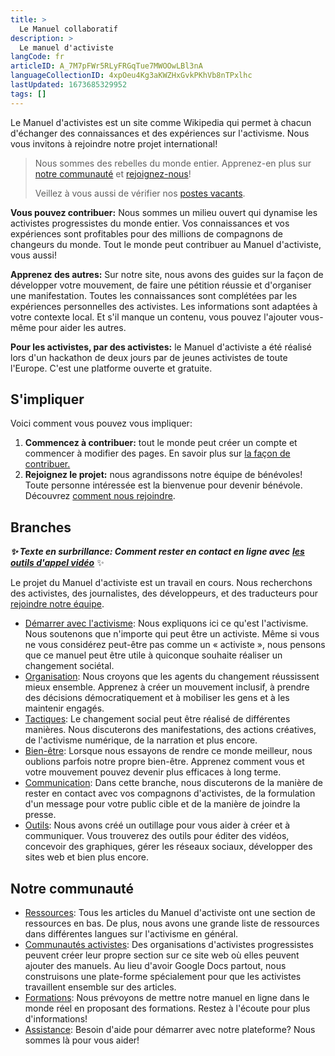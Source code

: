 ```yaml
---
title: >
  Le Manuel collaboratif
description: >
  Le manuel d'activiste
langCode: fr
articleID: A_7M7pFWr5RLyFRGqTue7MWOOwLBl3nA
languageCollectionID: 4xpOeu4Kg3aKWZHxGvkPKhVb8nTPxlhc
lastUpdated: 1673685329952
tags: []
---
```


Le Manuel d'activistes est un site comme Wikipedia qui permet à chacun d'échanger des connaissances et des expériences sur l'activisme. Nous vous invitons à rejoindre notre projet international!

> Nous sommes des rebelles du monde entier. Apprenez-en plus sur [notre communauté](/about) et [rejoignez-nous](/join)!
> 
> Veillez à vous aussi de vérifier nos [postes vacants](/vacancies).

**Vous pouvez contribuer:** Nous sommes un milieu ouvert qui dynamise les activistes progressistes du monde entier. Vos connaissances et vos expériences sont profitables pour des millions de compagnons de changeurs du monde. Tout le monde peut contribuer au Manuel d'activiste, vous aussi!

**Apprenez des autres:** Sur notre site, nous avons des guides sur la façon de développer votre mouvement, de faire une pétition réussie et d'organiser une manifestation. Toutes les connaissances sont complétées par les expériences personnelles des activistes. Les informations sont adaptées à votre contexte local. Et s'il manque un contenu, vous pouvez l'ajouter vous-même pour aider les autres.

  
**Pour les activistes, par des activistes:** le Manuel d'activiste a été réalisé lors d'un hackathon de deux jours par de jeunes activistes de toute l'Europe. C'est une platforme ouverte et gratuite.

<div></div>

## S'impliquer

  
Voici comment vous pouvez vous impliquer:

1.  **Commencez à contribuer:** tout le monde peut créer un compte et commencer à modifier des pages. En savoir plus sur [la façon de contribuer.](/contribute)
2.  **Rejoignez le projet:** nous agrandissons notre équipe de bénévoles!  
    Toute personne intéressée est la bienvenue pour devenir bénévole. Découvrez [comment nous rejoindre](/join).

## Branches

_**✨ Texte en surbrillance: Comment rester en contact en ligne avec**_ [_**les outils d'appel vidéo**_](/tools/video-calling) ✨

Le projet du Manuel d'activiste est un travail en cours. Nous recherchons des activistes, des journalistes, des développeurs, et des traducteurs pour [rejoindre notre équipe](/join).

-   [Démarrer avec l'activisme](/getting-started): Nous expliquons ici ce qu'est l'activisme. Nous soutenons que n'importe qui peut être un activiste. Même si vous ne vous considérez peut-être pas comme un « activiste », nous pensons que ce manuel peut être utile à quiconque souhaite réaliser un changement sociétal.
-   [Organisation](/organising): Nous croyons que les agents du changement réussissent mieux ensemble. Apprenez à créer un mouvement inclusif, à prendre des décisions démocratiquement et à mobiliser les gens et à les maintenir engagés.
-   [Tactiques](/tactics): Le changement social peut être réalisé de différentes manières. Nous discuterons des manifestations, des actions créatives, de l'activisme numérique, de la narration et plus encore.
-   [Bien-être](/wellbeing): Lorsque nous essayons de rendre ce monde meilleur, nous oublions parfois notre propre bien-être. Apprenez comment vous et votre mouvement pouvez devenir plus efficaces à long terme.
-   [Communication](/communication): Dans cette branche, nous discuterons de la manière de rester en contact avec vos compagnons d'activistes, de la formulation d'un message pour votre public cible et de la manière de joindre la presse.
-   [Outils](/tools): Nous avons créé un outillage pour vous aider à créer et à communiquer. Vous trouverez des outils pour éditer des vidéos, concevoir des graphiques, gérer les réseaux sociaux, développer des sites web et bien plus encore.

## Notre communauté

-   [Ressources](/resources): Tous les articles du Manuel d'activiste ont une section de ressources en bas. De plus, nous avons une grande liste de ressources dans différentes langues sur l'activisme en général.
-   [Communautés activistes](/communities): Des organisations d'activistes progressistes peuvent créer leur propre section sur ce site web où elles peuvent ajouter des manuels. Au lieu d'avoir Google Docs partout, nous construisons une plate-forme spécialement pour que les activistes travaillent ensemble sur des articles.
-   [Formations](/trainings): Nous prévoyons de mettre notre manuel en ligne dans le monde réel en proposant des formations. Restez à l'écoute pour plus d'informations!
-   [Assistance](/support): Besoin d'aide pour démarrer avec notre plateforme? Nous sommes là pour vous aider!